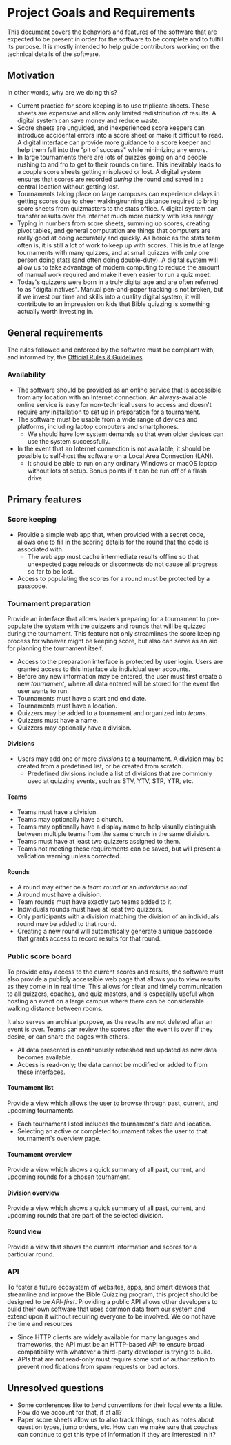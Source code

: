 # Project Goals and Requirements

This document covers the behaviors and features of the software that are expected to be present in order for the software to be complete and to fulfill its purpose. It is mostly intended to help guide contributors working on the technical details of the software.

## Motivation

In other words, why are we doing this?

- Current practice for score keeping is to use triplicate sheets. These sheets are expensive and allow only limited redistribution of results. A digital system can save money and reduce waste.
- Score sheets are unguided, and inexperienced score keepers can introduce accidental errors into a score sheet or make it difficult to read. A digital interface can provide more guidance to a score keeper and help them fall into the "pit of success" while minimizing any errors.
- In large tournaments there are lots of quizzes going on and people rushing to and fro to get to their rounds on time. This inevitably leads to a couple score sheets getting misplaced or lost. A digital system ensures that scores are recorded _during_ the round and saved in a central location without getting lost.
- Tournaments taking place on large campuses can experience delays in getting scores due to sheer walking/running distance required to bring score sheets from quizmasters to the stats office. A digital system can transfer results over the Internet much more quickly with less energy.
- Typing in numbers from score sheets, summing up scores, creating pivot tables, and general computation are things that computers are really good at doing accurately and quickly. As heroic as the stats team often is, it is still a lot of work to keep up with scores. This is true at large tournaments with many quizzes, and at small quizzes with only one person doing stats (and often doing double-duty). A digital system will allow us to take advantage of modern computing to reduce the amount of manual work required and make it even easier to run a quiz meet.
- Today's quizzers were born in a truly digital age and are often referred to as "digital natives". Manual pen-and-paper tracking is not broken, but if we invest our time and skills into a quality digital system, it will contribute to an impression on kids that Bible quizzing is something actually worth investing in.

## General requirements

The rules followed and enforced by the software must be compliant with, and informed by, the [Official Rules & Guidelines].

### Availability

- The software should be provided as an online service that is accessible from any location with an Internet connection. An always-available online service is easy for non-technical users to access and doesn't require any installation to set up in preparation for a tournament.
- The software must be usable from a wide range of devices and platforms, including laptop computers and smartphones.
    - We should have low system demands so that even older devices can use the system successfully.
- In the event that an Internet connection is not available, it should be possible to self-host the software on a Local Area Connection (LAN).
    - It should be able to run on any ordinary Windows or macOS laptop without lots of setup. Bonus points if it can be run off of a flash drive.

## Primary features

### Score keeping

- Provide a simple web app that, when provided with a secret code, allows one to fill in the scoring details for the round that the code is associated with.
    - The web app must cache intermediate results offline so that unexpected page reloads or disconnects do not cause all progress so far to be lost.
- Access to populating the scores for a round must be protected by a passcode.

### Tournament preparation

Provide an interface that allows leaders preparing for a tournament to pre-populate the system with the quizzers and rounds that will be quizzed during the tournament. This feature not only streamlines the score keeping process for whoever might be keeping score, but also can serve as an aid for planning the tournament itself.

- Access to the preparation interface is protected by user login. Users are granted access to this interface via individual user accounts.
- Before any new information may be entered, the user must first create a new _tournament_, where all data entered will be stored for the event the user wants to run.
- Tournaments must have a start and end date.
- Tournaments must have a location.
- Quizzers may be added to a tournament and organized into _teams_.
- Quizzers must have a name.
- Quizzers may optionally have a division.

#### Divisions

- Users may add one or more _divisions_ to a tournament. A division may be created from a predefined list, or be created from scratch.
    - Predefined divisions include a list of divisions that are commonly used at quizzing events, such as STV, YTV, STR, YTR, etc.

#### Teams

- Teams must have a division.
- Teams may optionally have a church.
- Teams may optionally have a display name to help visually distinguish between multiple teams from the same church in the same division.
- Teams must have at least two quizzers assigned to them.
- Teams not meeting these requirements can be saved, but will present a validation warning unless corrected.

#### Rounds

- A round may either be a _team round_ or an _individuals round_.
- A round must have a division.
- Team rounds must have exactly two teams added to it.
- Individuals rounds must have at least two quizzers.
- Only participants with a division matching the division of an individuals round may be added to that round.
- Creating a new round will automatically generate a unique passcode that grants access to record results for that round.

### Public score board

To provide easy access to the current scores and results, the software must also provide a publicly accessible web page that allows you to view results as they come in in real time. This allows for clear and timely communication to all quizzers, coaches, and quiz masters, and is especially useful when hosting an event on a large campus where there can be considerable walking distance between rooms.

It also serves an archival purpose, as the results are not deleted after an event is over. Teams can review the scores after the event is over if they desire, or can share the pages with others.

- All data presented is continuously refreshed and updated as new data becomes available.
- Access is read-only; the data cannot be modified or added to from these interfaces.

#### Tournament list

Provide a view which allows the user to browse through past, current, and upcoming tournaments.

- Each tournament listed includes the tournament's date and location.
- Selecting an active or completed tournament takes the user to that tournament's overview page.

#### Tournament overview

Provide a view which shows a quick summary of all past, current, and upcoming rounds for a chosen tournament.

#### Division overview

Provide a view which shows a quick summary of all past, current, and upcoming rounds that are part of the selected division.

#### Round view

Provide a view that shows the current information and scores for a particular round.

### API

To foster a future ecosystem of websites, apps, and smart devices that streamline and improve the Bible Quizzing program, this project should be designed to be _API-first_. Providing a public API allows other developers to build their own software that uses common data from our system and extend upon it without requiring everyone to be involved. We do not have the time and resources

- Since HTTP clients are widely available for many languages and frameworks, the API must be an HTTP-based API to ensure broad compatibility with whatever a third-party developer is trying to build.
- APIs that are not read-only must require some sort of authorization to prevent modifications from spam requests or bad actors.

## Unresolved questions

- Some conferences like to _bend_ conventions for their local events a little. How do we account for that, if at all?
- Paper score sheets allow us to also track things, such as notes about question types, jump orders, etc. How can we make sure that coaches can continue to get this type of information if they are interested in it?


[Official Rules & Guidelines]: https://dev.fmquizzing.net/resources/assets/pdfs/Rules-2019-7.4.19.pdf
